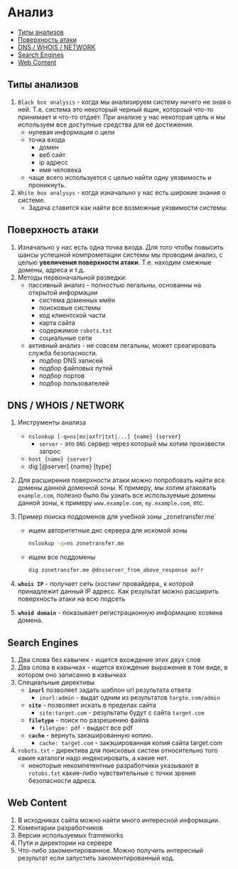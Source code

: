 # Анализ

  - [Типы анализов](#типы-анализов)
  - [Поверхность атаки](#поверхность-атаки)
  - [DNS / WHOIS / NETWORK](#dns--whois--network)
  - [Search Engines](#search-engines)
  - [Web Content](#web-content)


## Типы анализов
1. `Black box analysis` - когда мы анализируем систему ничего не зная о ней. Т.е. система это некоторый черный ящик, котороый что-то принимает и что-то отдаёт. При анализе у нас некоторая цель и мы используем все доступные средства для её достижения.
    * нулевая информация о цели
    * точка входа
        * домен
        * веб сайт
        * ip адресс
        * имя человека
    * чаще всего используется с целью найти одну уязвимость и проникнуть.
1. `White box analysys` - когда изначально у нас есть широкие знания о системе.
    * Задача ставится как найти все возможные уязвимости системы.

## Поверхность атаки
1. Изначально у нас есть одна точка входа. Для того чтобы повысить шансы успешной компрометации системы мы проводим анализ, с целью **увеличения поверхности атаки**. Т.е. находим смежные домены, адреса и т.д.
1. Методы первоначальной разведки:
    * пассивный анализ - полностью легальны, основанны на открытой информации
        * система доменных имён
        * поисковые системы
        * код клиентской части
        * карта сайта
        * содержимое `robots.txt`
        * социальные сети
    * активный анализ - не совсем легальны, может среагировать служба безопасности.
        * подбор DNS записей
        * подбор файловых путей
        * подбор портов
        * подбор пользователей

## DNS / WHOIS / NETWORK
1. Инструменты анализа
    * `nslookup [-q=ns|mx|axfr|txt|...] {name} {server}`
        * `server` - это `DNS` сервер через который мы хотим произвести запрос
    * `host {name} {server}`
    * dig [@server] {name} [type]
1. Для расширения поверхности атаки можно попробовать найти все домены данной доменной зоны. К примеру, мы хотим атаковать `example.com`, полезно было бы узнать все используемые домены данной зоны, к примеру `www.example.com`, `my.example.com`, etc.
1. Пример поиска поддоменов для учебной зоны _zonetransfer.me`
    * ищем авторитетные днс сервера для искомой зоны
        ```bash
        nslookup -q=ns zonetransfer.me
        ```

    * ищем все поддомены

        ```bash
        dig zonetransfer.me @dnsserver_from_above_response axfr
        ```

1. **`whois IP`** - получает сеть (хостинг провайдера_ к которой принадлежит данный IP адресс. Как результат можно расширить поверхность атаки на всю подсеть
1. **`whoid domain`** - показывает регистрационную информацию хозяина домена.

## Search Engines
1. Два слова без кавычек - ищется вхождение этих двух слов
1. Два слова в кавычках - ищется вхождение выражения в том виде, в котором оно записанно в кавычках
1. Специальные директивы
    * **`inurl`** позволяет задать шаблон url результата ответа
        * `inurl:admin` - выдат одним из результатов `targte.com/admin`
    * **`site`** - позволяет искать в пределах сайта
        * `site:target.com` - результаты будут с сайта `target.com`
    * **`filetype`** - поиск по разрешению файла
        * `filetype: pdf` - выдаст все pdf
    * **`cache`** - вернуть закэшированную копию.
        * `cache: target.com` - закэшированная копия сайта target.com
1. `robots.txt`  - директива для поисковых систем относительно того какие каталоги надо индексировать, а какие нет.
    * некоторые некомпетентные разработчики указывают в `rotobs.txt` какие-либо чувствительные с точки зрения безопасности адреса.

## Web Content
1. В исходниках сайта можно найти много интересной информации.
1. Коментарии разработчиков
1. Версии используемых frameworks
1. Пути и директории на сервере
1. Что-либо закоментированное. Можно получить интересный результат если запустить закоментированный код.
